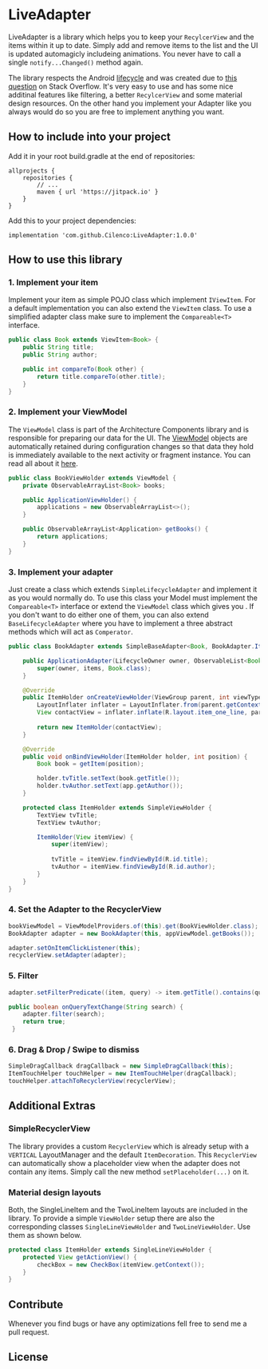 # LiveAdapter
LiveAdapter is a library which helps you to keep your `RecylcerView` and the items within it up to date. Simply add and remove items to the list and the UI is updated automagicly includeing animations. You never have to call a single `notify...Changed()` method again.

The library respects the Android [lifecycle](https://developer.android.com/topic/libraries/architecture/lifecycle) and was created due to [this question](https://stackoverflow.com/questions/48336448/observe-add-and-remove-events-from-arraylist) on Stack Overflow. It's very easy to use and has some nice additinal features like filtering, a better `RecylcerView` and some material design resources. On the other hand you implement your Adapter like you always would do so you are free to implement anything you want.

## How to include into your project
Add it in your root build.gradle at the end of repositories:

```
allprojects {
    repositories {
        // ...
        maven { url 'https://jitpack.io' }
    }
}
```
Add this to your project dependencies:
```
implementation 'com.github.Cilenco:LiveAdapter:1.0.0'
```
## How to use this library

### 1. Implement your item
Implement your item as simple POJO class which implement `IViewItem`. For a default implementation you can also extend the `ViewItem` class. To use a simplified adapter class make sure to implement the `Compareable<T>` interface.

```java
public class Book extends ViewItem<Book> {
    public String title;
    public String author;

    public int compareTo(Book other) {
        return title.compareTo(other.title);
    }
}
```

### 2. Implement your ViewModel
The `ViewModel` class is part of the Architecture Components library and is responsible for preparing our data for the UI. The [ViewModel](https://developer.android.com/reference/android/arch/lifecycle/ViewModel.html) objects are automatically retained during configuration changes so that data they hold is immediately available to the next activity or fragment instance. You can read all about it [here](https://developer.android.com/topic/libraries/architecture/viewmodel.html).

```java
public class BookViewHolder extends ViewModel {
    private ObservableArrayList<Book> books;

    public ApplicationViewHolder() {
        applications = new ObservableArrayList<>();
    }

    public ObservableArrayList<Application> getBooks() {
        return applications;
    }
}
```
  
### 3. Implement your adapter
Just create a class which extends `SimpleLifecycleAdapter` and implement it as you would normally do. To use this class your Model must implement the `Compareable<T>` interface or extend the `ViewModel` class which gives you . If you don't want to do either one of them, you can also extend `BaseLifecycleAdapter` where you have to implement a three abstract methods which will act as `Comperator`.

```java
public class BookAdapter extends SimpleBaseAdapter<Book, BookAdapter.ItemHolder> {

    public ApplicationAdapter(LifecycleOwner owner, ObservableList<Book> items) {
        super(owner, items, Book.class);
    }

    @Override
    public ItemHolder onCreateViewHolder(ViewGroup parent, int viewType) {
        LayoutInflater inflater = LayoutInflater.from(parent.getContext());
        View contactView = inflater.inflate(R.layout.item_one_line, parent, false);
        
        return new ItemHolder(contactView);
    }

    @Override
    public void onBindViewHolder(ItemHolder holder, int position) {
        Book book = getItem(position);

        holder.tvTitle.setText(book.getTitle());
        holder.tvAuthor.setText(app.getAuthor());
    }

    protected class ItemHolder extends SimpleViewHolder {
        TextView tvTitle;
        TextView tvAuthor;

        ItemHolder(View itemView) {
            super(itemView);
            
            tvTitle = itemView.findViewById(R.id.title);
            tvAuthor = itemView.findViewById(R.id.author);
        }
    }
}
```

### 4. Set the Adapter to the RecyclerView
```java
bookViewModel = ViewModelProviders.of(this).get(BookViewHolder.class);
BookAdapter adapter = new BookAdapter(this, appViewModel.getBooks());

adapter.setOnItemClickListener(this);
recyclerView.setAdapter(adapter);
```

### 5. Filter
```java
adapter.setFilterPredicate((item, query) -> item.getTitle().contains(query));

public boolean onQueryTextChange(String search) {
    adapter.filter(search);
    return true;
 }
```

### 6. Drag & Drop / Swipe to dismiss
```java
SimpleDragCallback dragCallback = new SimpleDragCallback(this);
ItemTouchHelper touchHelper = new ItemTouchHelper(dragCallback);
touchHelper.attachToRecyclerView(recyclerView);
```

## Additional Extras

### SimpleRecyclerView
The library provides a custom `RecyclerView` which is already setup with a `VERTICAL` LayoutManager and the default `ItemDecoration`. This `RecyclerView` can automatically show a placeholder view when the adapter does not contain any items. Simply call the new method `setPlaceholder(...)` on it.

### Material design layouts
Both, the SingleLineItem and the TwoLineItem layouts are included in the library. To provide a simple `ViewHolder` setup there are also the corresponding classes `SingleLineViewHolder` and `TwoLineViewHolder`. Use them as shown below.

```java
protected class ItemHolder extends SingleLineViewHolder {
    protected View getActionView() {
        checkBox = new CheckBox(itemView.getContext());
    }
}
```

## Contribute
Whenever you find bugs or have any optimizations fell free to send me a pull request.

## License
